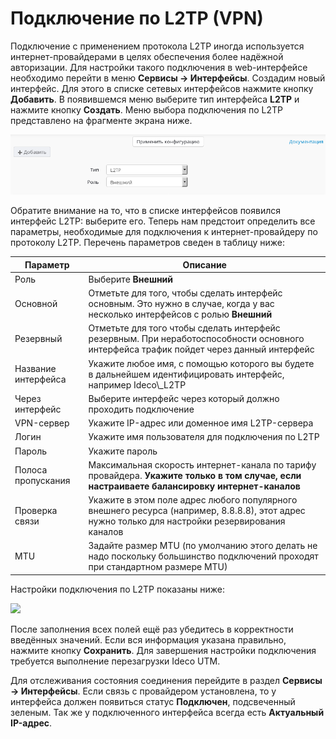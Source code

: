 # Подключение по L2TP (VPN)

Подключение с применением протокола L2TP иногда используется интернет-провайдерами в целях обеспечения более надёжной авторизации. Для настройки такого подключения в web-интерфейсе необходимо перейти в меню **Сервисы -> Интерфейсы**. Создадим новый интерфейс. Для этого в списке сетевых интерфейсов нажмите кнопку **Добавить**. В появившемся меню выберите тип интерфейса **L2TP** и нажмите кнопку **Создать**. Меню выбора подключения по L2TP представлено на фрагменте экрана ниже.

![](../.gitbook/assets/6586886.png)

Обратите внимание на то, что в списке интерфейсов появился интерфейс L2TP: выберите его. Теперь нам предстоит определить все параметры, необходимые для подключения к интернет-провайдеру по протоколу L2TP. Перечень параметров сведен в таблицу ниже:

| Параметр            | Описание                                                                                                                                        |
| ------------------- | ----------------------------------------------------------------------------------------------------------------------------------------------- |
| Роль                | Выберите **Внешний**                                                                                                                            |
| Основной            | Отметьте для того, чтобы сделать интерфейс основным. Это нужно в случае, когда у вас несколько интерфейсов с ролью **Внешний**                  |
| Резервный           | Отметьте для того чтобы сделать интерфейс резервным. При неработоспособности основного интерфейса трафик пойдет через данный интерфейс          |
| Название интерфейса | Укажите любое имя, с помощью которого вы будете в дальнейшем идентифицировать интерфейс, например Ideco\\\_L2TP                                 |
| Через интерфейс     | Выберите интерфейс через который должно проходить подключение                                                                                   |
| VPN-сервер          | Укажите IP-адрес или доменное имя L2TP-сервера                                                                                                  |
| Логин               | Укажите имя пользователя для подключения по L2TP                                                                                                |
| Пароль              | Укажите пароль                                                                                                                                  |
| Полоса пропускания  | Максимальная скорость интернет-канала по тарифу провайдера. **Укажите только в том случае, если настраиваете балансировку интернет-каналов**    |
| Проверка связи      | Укажите в этом поле адрес любого популярного внешнего ресурса (например, 8.8.8.8), этот адрес нужно только для настройки резервирования каналов |
| MTU                 | Задайте размер MTU (по умолчанию этого делать не надо поскольку большинство подключений проходят при стандартном размере MTU)                   |

Настройки подключения по L2TP показаны ниже:

![](../.gitbook/assets/l2tp1\(7-9\).png)

После заполнения всех полей ещё раз убедитесь в корректности введённых значений. Если вся информация указана правильно, нажмите кнопку **Сохранить**. Для завершения настройки подключения требуется выполнение перезагрузки Ideco UTM.

Для отслеживания состояния соединения перейдите в раздел **Сервисы -> Интерфейсы**. Если связь с провайдером установлена, то у интерфейса должен появиться статус **Подключен**, подсвеченный зеленым. Так же у подключенного интерфейса всегда есть **Актуальный IP-адрес**.
